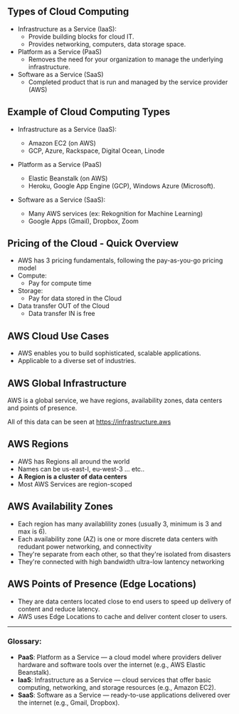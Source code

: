 ## Types of Cloud Computing

* Infrastructure as a Service (IaaS):
  * Provide building blocks for cloud IT.
  * Provides networking, computers, data storage space.
* Platform as a Service (PaaS)
  * Removes the need for your organization to manage the underlying infrastructure.
* Software as a Service (SaaS)
  * Completed product that is run and managed by the service provider (AWS)

## Example of Cloud Computing Types

* Infrastructure as a Service (IaaS):

  * Amazon EC2 (on AWS)
  * GCP, Azure, Rackspace, Digital Ocean, Linode
* Platform as a Service (PaaS)

  * Elastic Beanstalk (on AWS)
  * Heroku, Google App Engine (GCP), Windows Azure (Microsoft).
* Software as a Service (SaaS):

  * Many AWS services (ex: Rekognition for Machine Learning)
  * Google Apps (Gmail), Dropbox, Zoom

## Pricing of the Cloud - Quick Overview

* AWS has 3 pricing fundamentals, following the pay-as-you-go pricing model
* Compute:
  * Pay for compute time
* Storage:
  * Pay for data stored in the Cloud
* Data transfer OUT of the Cloud
  * Data transfer IN is free

## AWS Cloud Use Cases

* AWS enables you to build sophisticated, scalable applications.
* Applicable to a diverse set of industries.

## AWS Global Infrastructure

AWS is a global service, we have regions, availability zones, data centers and points of presence.

All of this data can be seen at https://infrastructure.aws

## AWS Regions

* AWS has Regions all around the world
* Names can be us-east-I, eu-west-3 ... etc..
* **A Region is a cluster of data centers**
* Most AWS Services are region-scoped

## AWS Availability Zones

* Each region has many availablility zones (usually 3, minimum is 3 and max is 6).
* Each availability zone (AZ) is one or more discrete data centers with redudant power networking, and connectivity
* They're separate from each other, so that they're isolated from disasters
* They're connected with high bandwidth ultra-low lantency networking

## AWS Points of Presence (Edge Locations)

* They are data centers located close to end users to speed up delivery of content and reduce latency.
* AWS uses Edge Locations to cache and deliver content closer to users.


---

### Glossary:

* **PaaS**: Platform as a Service — a cloud model where providers deliver hardware and software tools over the internet (e.g., AWS Elastic Beanstalk).
* **IaaS**: Infrastructure as a Service — cloud services that offer basic computing, networking, and storage resources (e.g., Amazon EC2).
* **SaaS**: Software as a Service — ready-to-use applications delivered over the internet (e.g., Gmail, Dropbox).
